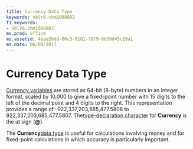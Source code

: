 ```yaml
---
title: Currency Data Type
keywords: vblr6.chm1008882
f1_keywords:
- vblr6.chm1008882
ms.prod: office
ms.assetid: 4eae26dd-66c3-0181-78f9-6b59d45c19a1
ms.date: 06/08/2017
---
```



# Currency Data Type

[Currency variables](../../Glossary/vbe-glossary.md) are stored as 64-bit (8-byte) numbers in an integer format, scaled by 10,000 to give a fixed-point number with 15 digits to the left of the decimal point and 4 digits to the right. This representation provides a range of -922,337,203,685,477.5808 to 922,337,203,685,477.5807. The[type-declaration character](../../Glossary/vbe-glossary.md) for **Currency** is the at sign (**@**).

The  **Currency**[data type](../../Glossary/vbe-glossary.md) is useful for calculations involving money and for fixed-point calculations in which accuracy is particularly important.

